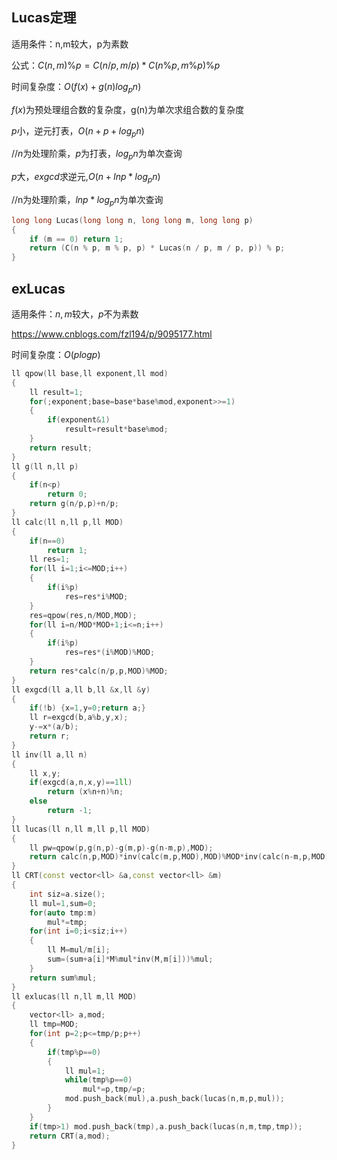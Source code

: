## Lucas定理

适用条件：n,m较大，p为素数

公式：$C(n,m)\%p = C(n/p,m/p)*C(n\%p,m\%p)\%p$

时间复杂度：$O(f(x)+g(n)log_pn)$

$f(x)$为预处理组合数的复杂度，g(n)为单次求组合数的复杂度

$p$小，逆元打表，$O(n+p+log_p n)$

//$n$为处理阶乘，$p$为打表，$log_p n$为单次查询

$p$大，$exgcd$求逆元,$O(n+ln p*log_p n)$

//n为处理阶乘，$ln p*log_p n$为单次查询


```c++
long long Lucas(long long n, long long m, long long p)
{
    if (m == 0) return 1;
    return (C(n % p, m % p, p) * Lucas(n / p, m / p, p)) % p;
}
```
## exLucas

适用条件：$n,m$较大，$p$不为素数

https://www.cnblogs.com/fzl194/p/9095177.html

时间复杂度：$O(plog p)$

```c++
ll qpow(ll base,ll exponent,ll mod)
{
    ll result=1;
    for(;exponent;base=base*base%mod,exponent>>=1)
    {
        if(exponent&1)
            result=result*base%mod;
    }
    return result;
}
ll g(ll n,ll p)
{
    if(n<p)
        return 0;
    return g(n/p,p)+n/p;
}
ll calc(ll n,ll p,ll MOD)
{
    if(n==0)
        return 1;
    ll res=1;
    for(ll i=1;i<=MOD;i++)
    {
        if(i%p)
            res=res*i%MOD;
    }
    res=qpow(res,n/MOD,MOD);
    for(ll i=n/MOD*MOD+1;i<=n;i++)
    {
        if(i%p)
            res=res*(i%MOD)%MOD;
    }
    return res*calc(n/p,p,MOD)%MOD;
}
ll exgcd(ll a,ll b,ll &x,ll &y)
{
	if(!b) {x=1,y=0;return a;}
	ll r=exgcd(b,a%b,y,x);
	y-=x*(a/b);
	return r;
}
ll inv(ll a,ll n)
{
    ll x,y;
    if(exgcd(a,n,x,y)==1ll)
        return (x%n+n)%n;
    else
        return -1;
}
ll lucas(ll n,ll m,ll p,ll MOD)
{
    ll pw=qpow(p,g(n,p)-g(m,p)-g(n-m,p),MOD);
    return calc(n,p,MOD)*inv(calc(m,p,MOD),MOD)%MOD*inv(calc(n-m,p,MOD),MOD)%MOD*pw%MOD;
}
ll CRT(const vector<ll> &a,const vector<ll> &m)
{
    int siz=a.size();
    ll mul=1,sum=0;
    for(auto tmp:m) 
        mul*=tmp;
    for(int i=0;i<siz;i++)
    {
        ll M=mul/m[i];
        sum=(sum+a[i]*M%mul*inv(M,m[i]))%mul;
    }
    return sum%mul;
}
ll exlucas(ll n,ll m,ll MOD)
{
    vector<ll> a,mod;
    ll tmp=MOD;
    for(int p=2;p<=tmp/p;p++)
    {
        if(tmp%p==0)
        {
            ll mul=1;
            while(tmp%p==0) 
                mul*=p,tmp/=p;
            mod.push_back(mul),a.push_back(lucas(n,m,p,mul));
        }
    }
    if(tmp>1) mod.push_back(tmp),a.push_back(lucas(n,m,tmp,tmp));
    return CRT(a,mod);
}
```
